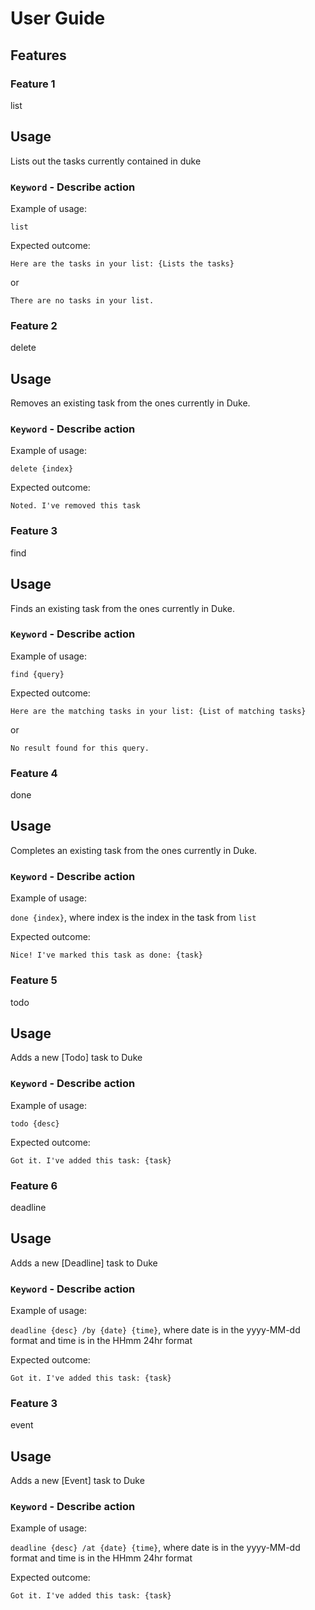 # User Guide

## Features 

### Feature 1 
list

## Usage
Lists out the tasks currently contained in duke

### `Keyword` - Describe action

Example of usage: 

`list`

Expected outcome:

`Here are the tasks in your list: {Lists the tasks}`

or

`There are no tasks in your list.`

### Feature 2
delete

## Usage
Removes an existing task from the ones currently in Duke.

### `Keyword` - Describe action

Example of usage: 

`delete {index}`

Expected outcome:

`Noted. I've removed this task`

### Feature 3
find

## Usage
Finds an existing task from the ones currently in Duke.

### `Keyword` - Describe action

Example of usage: 

`find {query}`

Expected outcome:

`Here are the matching tasks in your list: {List of matching tasks}`

or

`No result found for this query.`

### Feature 4
done

## Usage
Completes an existing task from the ones currently in Duke.

### `Keyword` - Describe action

Example of usage: 

`done {index}`, where index is the index in the task from `list`

Expected outcome:

`Nice! I've marked this task as done: {task}`

### Feature 5
todo

## Usage
Adds a new [Todo] task to Duke

### `Keyword` - Describe action

Example of usage: 

`todo {desc}`

Expected outcome:

`Got it. I've added this task: {task}`

### Feature 6
deadline

## Usage
Adds a new [Deadline] task to Duke

### `Keyword` - Describe action

Example of usage: 

`deadline {desc} /by {date} {time}`, where date is in the yyyy-MM-dd format and time is in the HHmm 24hr format

Expected outcome:

`Got it. I've added this task: {task}`

### Feature 3
event

## Usage
Adds a new [Event] task to Duke

### `Keyword` - Describe action

Example of usage: 

`deadline {desc} /at {date} {time}`, where date is in the yyyy-MM-dd format and time is in the HHmm 24hr format

Expected outcome:

`Got it. I've added this task: {task}`